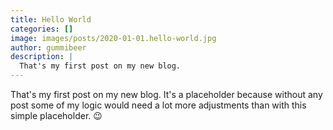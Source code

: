 ```yaml
---
title: Hello World
categories: []
image: images/posts/2020-01-01.hello-world.jpg
author: gummibeer
description: |
  That's my first post on my new blog.
---
```


That's my first post on my new blog.
It's a placeholder because without any post some of my logic would need a lot more adjustments than with this simple placeholder. 😉
